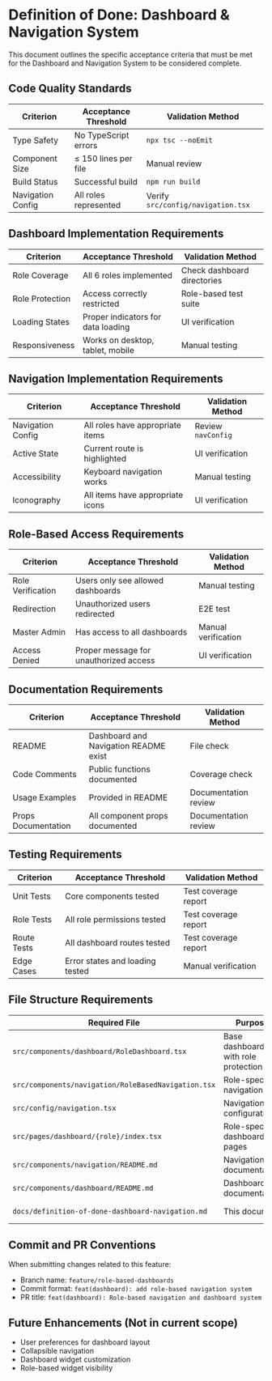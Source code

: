 
# Definition of Done: Dashboard & Navigation System

This document outlines the specific acceptance criteria that must be met for the Dashboard and Navigation System to be considered complete.

## Code Quality Standards

| Criterion | Acceptance Threshold | Validation Method |
|-----------|---------------------|-------------------|
| Type Safety | No TypeScript errors | `npx tsc --noEmit` |
| Component Size | ≤ 150 lines per file | Manual review |
| Build Status | Successful build | `npm run build` |
| Navigation Config | All roles represented | Verify `src/config/navigation.tsx` |

## Dashboard Implementation Requirements

| Criterion | Acceptance Threshold | Validation Method |
|-----------|---------------------|-------------------|
| Role Coverage | All 6 roles implemented | Check dashboard directories |
| Role Protection | Access correctly restricted | Role-based test suite |
| Loading States | Proper indicators for data loading | UI verification |
| Responsiveness | Works on desktop, tablet, mobile | Manual testing |

## Navigation Implementation Requirements

| Criterion | Acceptance Threshold | Validation Method |
|-----------|---------------------|-------------------|
| Navigation Config | All roles have appropriate items | Review `navConfig` |
| Active State | Current route is highlighted | UI verification |
| Accessibility | Keyboard navigation works | Manual testing |
| Iconography | All items have appropriate icons | UI verification |

## Role-Based Access Requirements

| Criterion | Acceptance Threshold | Validation Method |
|-----------|---------------------|-------------------|
| Role Verification | Users only see allowed dashboards | Manual testing |
| Redirection | Unauthorized users redirected | E2E test |
| Master Admin | Has access to all dashboards | Manual verification |
| Access Denied | Proper message for unauthorized access | UI verification |

## Documentation Requirements

| Criterion | Acceptance Threshold | Validation Method |
|-----------|---------------------|-------------------|
| README | Dashboard and Navigation README exist | File check |
| Code Comments | Public functions documented | Coverage check |
| Usage Examples | Provided in README | Documentation review |
| Props Documentation | All component props documented | Documentation review |

## Testing Requirements

| Criterion | Acceptance Threshold | Validation Method |
|-----------|---------------------|-------------------|
| Unit Tests | Core components tested | Test coverage report |
| Role Tests | All role permissions tested | Test coverage report |
| Route Tests | All dashboard routes tested | Test coverage report |
| Edge Cases | Error states and loading tested | Manual verification |

## File Structure Requirements

| Required File | Purpose | Status |
|---------------|---------|--------|
| `src/components/dashboard/RoleDashboard.tsx` | Base dashboard with role protection | ✅ Implemented |
| `src/components/navigation/RoleBasedNavigation.tsx` | Role-specific navigation | ✅ Implemented |
| `src/config/navigation.tsx` | Navigation configuration | ✅ Implemented |
| `src/pages/dashboard/{role}/index.tsx` | Role-specific dashboard pages | ✅ Implemented |
| `src/components/navigation/README.md` | Navigation documentation | ✅ Implemented |
| `src/components/dashboard/README.md` | Dashboard documentation | ✅ Implemented |
| `docs/definition-of-done-dashboard-navigation.md` | This document | ✅ Implemented |

## Commit and PR Conventions

When submitting changes related to this feature:

- Branch name: `feature/role-based-dashboards`
- Commit format: `feat(dashboard): add role-based navigation system`
- PR title: `feat(dashboard): Role-based navigation and dashboard system`

## Future Enhancements (Not in current scope)

- User preferences for dashboard layout
- Collapsible navigation
- Dashboard widget customization
- Role-based widget visibility
